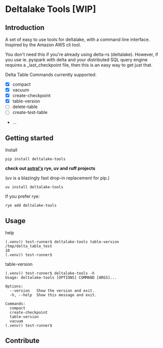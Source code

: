 # Deltalake Tools __[WIP]__

## Introduction

A set of easy to use tools for deltalake, with a command line interface. Inspired by the Amazon AWS cli tool.  

You don't need this if you're already using delta-rs (deltalake).
However, if you use ie. pyspark with delta and your distributed SQL query engine requires a _last_checkpoint file, then this is an easy way to get just that.

Delta Table Commands currently supported:
- [x] compact
- [x] vacuum
- [x] create-checkpoint
- [x] table-version
- [ ] delete-table
- [ ] create-test-table
- ...


## Getting started

Install

```shell
pip install deltalake-tools
```
__check out [astral's](https://astral.sh/) rye, uv and ruff projects__

(uv is a blazingly fast drop-in replacement for pip.)
```shell
uv install deltalake-tools
```

If you prefer rye:
```shell
rye add deltalake-tools
```

## Usage
help
```shell
(.venv)) test-runner$ deltalake-tools table-version /tmp/delta_table_test
10
(.venv)) test-runner$
```

table-version
```shell
(.venv)) test-runner$ deltalake-tools -h
Usage: deltalake-tools [OPTIONS] COMMAND [ARGS]...

Options:
  --version   Show the version and exit.
  -h, --help  Show this message and exit.

Commands:
  compact
  create-checkpoint
  table-version
  vacuum
(.venv)) test-runner$
```


## Contribute

